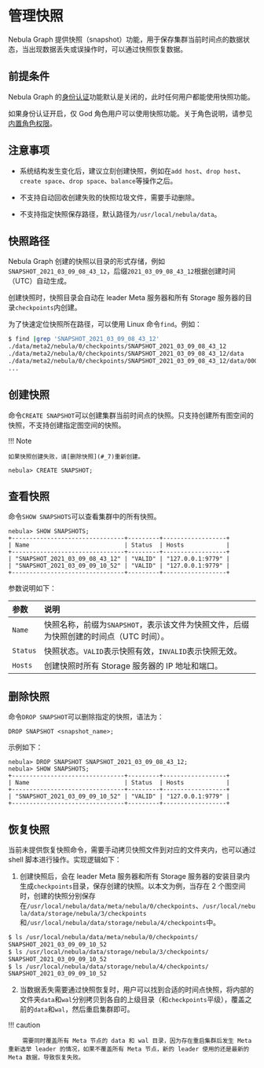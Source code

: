 # 管理快照

Nebula Graph 提供快照（snapshot）功能，用于保存集群当前时间点的数据状态，当出现数据丢失或误操作时，可以通过快照恢复数据。

## 前提条件

Nebula Graph 的[身份认证](../7.data-security/1.authentication/1.authentication.md)功能默认是关闭的，此时任何用户都能使用快照功能。

如果身份认证开启，仅 God 角色用户可以使用快照功能。关于角色说明，请参见[内置角色权限](../7.data-security/1.authentication/3.role-list.md)。

## 注意事项

- 系统结构发生变化后，建议立刻创建快照，例如在`add host`、`drop host`、`create space`、`drop space`、`balance`等操作之后。

- 不支持自动回收创建失败的快照垃圾文件，需要手动删除。

- 不支持指定快照保存路径，默认路径为`/usr/local/nebula/data`。

## 快照路径

Nebula Graph 创建的快照以目录的形式存储，例如`SNAPSHOT_2021_03_09_08_43_12`，后缀`2021_03_09_08_43_12`根据创建时间（UTC）自动生成。

创建快照时，快照目录会自动在 leader Meta 服务器和所有 Storage 服务器的目录`checkpoints`内创建。

为了快速定位快照所在路径，可以使用 Linux 命令`find`。例如：

```bash
$ find |grep 'SNAPSHOT_2021_03_09_08_43_12'
./data/meta2/nebula/0/checkpoints/SNAPSHOT_2021_03_09_08_43_12
./data/meta2/nebula/0/checkpoints/SNAPSHOT_2021_03_09_08_43_12/data
./data/meta2/nebula/0/checkpoints/SNAPSHOT_2021_03_09_08_43_12/data/000081.sst
...
```

## 创建快照

命令`CREATE SNAPSHOT`可以创建集群当前时间点的快照。只支持创建所有图空间的快照，不支持创建指定图空间的快照。

!!! Note

    如果快照创建失败，请[删除快照](#_7)重新创建。

```ngql
nebula> CREATE SNAPSHOT;
```

## 查看快照

命令`SHOW SNAPSHOTS`可以查看集群中的所有快照。

```ngql
nebula> SHOW SNAPSHOTS;
+--------------------------------+---------+------------------+
| Name                           | Status  | Hosts            |
+--------------------------------+---------+------------------+
| "SNAPSHOT_2021_03_09_08_43_12" | "VALID" | "127.0.0.1:9779" |
| "SNAPSHOT_2021_03_09_09_10_52" | "VALID" | "127.0.0.1:9779" |
+--------------------------------+---------+------------------+
```

参数说明如下：

|参数|说明|
|:---|:---|
|`Name`|快照名称，前缀为`SNAPSHOT`，表示该文件为快照文件，后缀为快照创建的时间点（UTC 时间）。|
|`Status`|快照状态。`VALID`表示快照有效，`INVALID`表示快照无效。|
|`Hosts`|创建快照时所有 Storage 服务器的 IP 地址和端口。|

## 删除快照

命令`DROP SNAPSHOT`可以删除指定的快照，语法为：

```ngql
DROP SNAPSHOT <snapshot_name>;
```

示例如下：

```ngql
nebula> DROP SNAPSHOT SNAPSHOT_2021_03_09_08_43_12;
nebula> SHOW SNAPSHOTS;
+--------------------------------+---------+------------------+
| Name                           | Status  | Hosts            |
+--------------------------------+---------+------------------+
| "SNAPSHOT_2021_03_09_09_10_52" | "VALID" | "127.0.0.1:9779" |
+--------------------------------+---------+------------------+
```

## 恢复快照

当前未提供恢复快照命令，需要手动拷贝快照文件到对应的文件夹内，也可以通过 shell 脚本进行操作。实现逻辑如下：

1. 创建快照后，会在 leader Meta 服务器和所有 Storage 服务器的安装目录内生成`checkpoints`目录，保存创建的快照。以本文为例，当存在 2 个图空间时，创建的快照分别保存在`/usr/local/nebula/data/meta/nebula/0/checkpoints`、`/usr/local/nebula/data/storage/nebula/3/checkpoints`和`/usr/local/nebula/data/storage/nebula/4/checkpoints`中。

  ```bash
  $ ls /usr/local/nebula/data/meta/nebula/0/checkpoints/
  SNAPSHOT_2021_03_09_09_10_52
  $ ls /usr/local/nebula/data/storage/nebula/3/checkpoints/
  SNAPSHOT_2021_03_09_09_10_52
  $ ls /usr/local/nebula/data/storage/nebula/4/checkpoints/
  SNAPSHOT_2021_03_09_09_10_52
  ```

2. 当数据丢失需要通过快照恢复时，用户可以找到合适的时间点快照，将内部的文件夹`data`和`wal`分别拷贝到各自的上级目录（和`checkpoints`平级），覆盖之前的`data`和`wal`，然后重启集群即可。

  !!! caution

        需要同时覆盖所有 Meta 节点的 data 和 wal 目录，因为存在重启集群后发生 Meta 重新选举 leader 的情况，如果不覆盖所有 Meta 节点，新的 leader 使用的还是最新的 Meta 数据，导致恢复失败。

<!-- TODO

## 相关文档

除了使用快照，用户还可以使用备份恢复工具 Backup&Restore（BR）备份或恢复 Nebula Graph 数据。详情请参见 [Backup&Restore](2.backup-restore/1.what-is-br.md)。
-->
